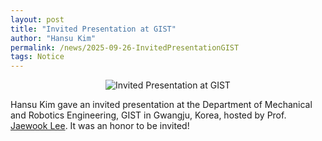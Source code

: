 ```yaml
---
layout: post
title: "Invited Presentation at GIST"
author: "Hansu Kim"
permalink: /news/2025-09-26-InvitedPresentationGIST
tags: Notice
---
```

   
<div style="display: flex; justify-content: center;">
  <img src="https://github.com/user-attachments/assets/2fe50bd6-a8e3-494c-80c0-787e986bc9a3" 
       alt="Invited Presentation at GIST"
       style="max-width: 100%; height: auto; width: auto; max-height: 50vh; object-fit: contain;">
</div>   
   
Hansu Kim gave an invited presentation at the Department of Mechanical and Robotics Engineering, GIST in Gwangju, Korea, hosted by Prof. [Jaewook Lee](https://scholar.google.com/citations?hl=en&user=KQUeilgAAAAJ). It was an honor to be invited!   
